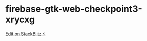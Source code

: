 # firebase-gtk-web-checkpoint3-xrycxg

[Edit on StackBlitz ⚡️](https://stackblitz.com/edit/firebase-gtk-web-checkpoint3-xrycxg)